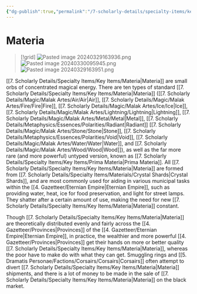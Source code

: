 ```yaml
---
{"dg-publish":true,"permalink":"/7-scholarly-details/specialty-items/key-items/materia/","noteIcon":""}
---
```


# Materia 

>[!grid]
>![Pasted image 20240329163936.png](/img/user/x.%20Assets/Attachments/Pasted%20image%2020240329163936.png)
>![Pasted image 20240330095945.png](/img/user/x.%20Assets/Attachments/Pasted%20image%2020240330095945.png)
>![Pasted image 20240329163951.png](/img/user/x.%20Assets/Attachments/Pasted%20image%2020240329163951.png)

[[7. Scholarly Details/Specialty Items/Key Items/Materia\|Materia]] are small orbs of concentrated magical energy. There are ten types of standard [[7. Scholarly Details/Specialty Items/Key Items/Materia\|Materia]] ([[7. Scholarly Details/Magic/Malak Artes/Air/Air\|Air]], [[7. Scholarly Details/Magic/Malak Artes/Fire/Fire\|Fire]], [[7. Scholarly Details/Magic/Malak Artes/Ice/Ice\|Ice]], [[7. Scholarly Details/Magic/Malak Artes/Lightning/Lightning\|Lightning]], [[7. Scholarly Details/Magic/Malak Artes/Metal/Metal\|Metal]], [[7. Scholarly Details/Metaphysics/Essences/Polarities/Radiant\|Radiant]] [[7. Scholarly Details/Magic/Malak Artes/Stone/Stone\|Stone]], [[7. Scholarly Details/Metaphysics/Essences/Polarities/Void\|Void]], [[7. Scholarly Details/Magic/Malak Artes/Water/Water\|Water]], and [[7. Scholarly Details/Magic/Malak Artes/Wood/Wood\|Wood]]), as well as the far more rare (and more powerful) untyped version, known as [[7. Scholarly Details/Specialty Items/Key Items/Prima Materia\|Prima Materia]]. All [[7. Scholarly Details/Specialty Items/Key Items/Materia\|Materia]] are formed from [[7. Scholarly Details/Specialty Items/Materials/Crystal Shards\|Crystal Shards]], and are most commonly used for aiding in various municipal tasks within the [[4. Gazetteer/Eternian Empire\|Eternian Empire]], such as providing water, heat, ice for food preservation, and light for street lamps. They shatter after a certain amount of use, making the need for new [[7. Scholarly Details/Specialty Items/Key Items/Materia\|Materia]] constant. 

Though [[7. Scholarly Details/Specialty Items/Key Items/Materia\|Materia]] are theoretically distributed evenly and fairly across the [[4. Gazetteer/Provinces\|Provinces]] of the [[4. Gazetteer/Eternian Empire\|Eternian Empire]], in practice, the wealthier and more powerful [[4. Gazetteer/Provinces\|Provinces]] get their hands on more or better quality [[7. Scholarly Details/Specialty Items/Key Items/Materia\|Materia]], whereas the poor have to make do with what they can get. Smuggling rings and [[5. Dramatis Personae/Factions/Corsairs/Corsairs\|Corsairs]] often attempt to divert [[7. Scholarly Details/Specialty Items/Key Items/Materia\|Materia]] shipments, and there is a lot of money to be made in the sale of [[7. Scholarly Details/Specialty Items/Key Items/Materia\|Materia]] on the black market. 